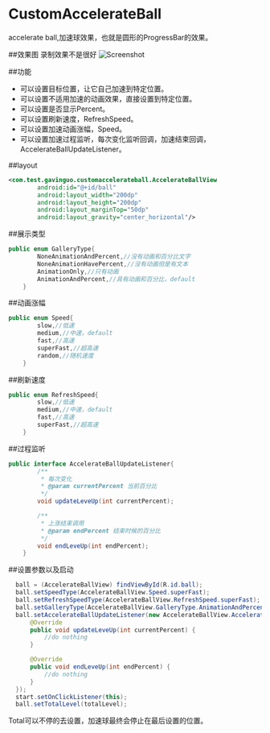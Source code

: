 # CustomAccelerateBall
accelerate ball,加速球效果，也就是圆形的ProgressBar的效果。

##效果图
录制效果不是很好
![Screenshot](https://github.com/guoGavin/CustomAccelerateBall/blob/master/pic.gif)

##功能
* 可以设置目标位置，让它自己加速到特定位置。
* 可以设置不适用加速的动画效果，直接设置到特定位置。
* 可以设置是否显示Percent。
* 可以设置刷新速度，RefreshSpeed。
* 可以设置加速动画涨幅，Speed。
* 可以设置加速过程监听，每次变化监听回调，加速结束回调，AccelerateBallUpdateListener。

##layout
```xml
<com.test.gavinguo.customaccelerateball.AccelerateBallView
        android:id="@+id/ball"
        android:layout_width="200dp"
        android:layout_height="200dp"
        android:layout_marginTop="50dp"
        android:layout_gravity="center_horizontal"/>
```

##展示类型
```java
public enum GalleryType{
        NoneAnimationAndPercent,//没有动画和百分比文字
        NoneAnimationHavePercent,//没有动画但是有文本
        AnimationOnly,//只有动画
        AnimationAndPercent,//具有动画和百分比，default
    }
```

##动画涨幅
```java
public enum Speed{
        slow,//低速
        medium,//中速，default
        fast,//高速
        superFast,//超高速
        random,//随机速度
    }
```

##刷新速度
```java
public enum RefreshSpeed{
        slow,//低速
        medium,//中速，default
        fast,//高速
        superFast,//超高速
    }
```

##过程监听
```java
public interface AccelerateBallUpdateListener{
        /**
         * 每次变化
         * @param currentPercent 当前百分比
         */
        void updateLeveUp(int currentPercent);

        /**
         * 上涨结束调用
         * @param endPercent 结束时候的百分比
         */
        void endLeveUp(int endPercent);
    }
```
##设置参数以及启动
```java
  ball = (AccelerateBallView) findViewById(R.id.ball);
  ball.setSpeedType(AccelerateBallView.Speed.superFast);
  ball.setRefreshSpeedType(AccelerateBallView.RefreshSpeed.superFast);
  ball.setGalleryType(AccelerateBallView.GalleryType.AnimationAndPercent);
  ball.setAccelerateBallUpdateListener(new AccelerateBallView.AccelerateBallUpdateListener() {
      @Override
      public void updateLeveUp(int currentPercent) {
          //do nothing
      }

      @Override
      public void endLeveUp(int endPercent) {
          //do nothing
      }
  });
  start.setOnClickListener(this);
  ball.setTotalLevel(totalLevel);
```
Total可以不停的去设置，加速球最终会停止在最后设置的位置。



